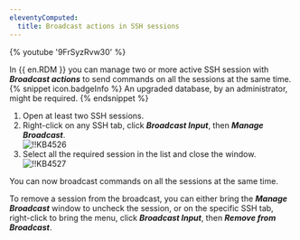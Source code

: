 ```yaml
---
eleventyComputed:
  title: Broadcast actions in SSH sessions
---
```

{% youtube '9FrSyzRvw30' %}  

In {{ en.RDM }} you can manage two or more active SSH session with ***Broadcast actions*** to send commands on all the sessions at the same time.  
{% snippet icon.badgeInfo %}
An upgraded database, by an administrator, might be required.
{% endsnippet %}  

1. Open at least two SSH sessions.
1. Right-click on any SSH tab, click ***Broadcast Input***, then ***Manage Broadcast***.  
![!!KB4526](https://webdevolutions.azureedge.net/docs/en/kb/KB4526.png)
1. Select all the required session in the list and close the window.  
![!!KB4527](https://webdevolutions.azureedge.net/docs/en/kb/KB4527.png)  

You can now broadcast commands on all the sessions at the same time.  

To remove a session from the broadcast, you can either bring the ***Manage Broadcast*** window to uncheck the session, or on the specific SSH tab, right-click to bring the menu, click ***Broadcast Input***, then ***Remove from Broadcast***.
